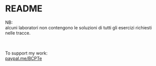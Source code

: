 # README
NB:<br>
alcuni laboratori non contengono le soluzioni di tutti gli esercizi richiesti nelle tracce.


<br><br>
To support my work:<br>
[paypal.me/BCPTe](https://www.paypal.me/BCPTe)
